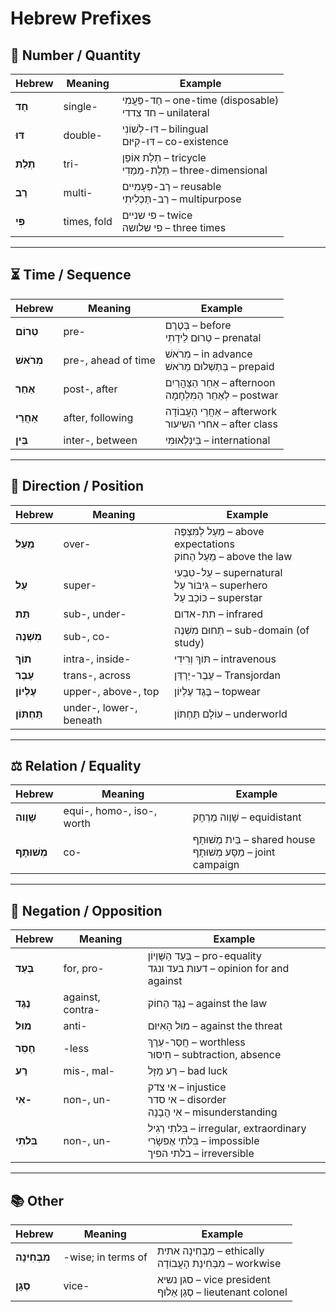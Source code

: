 # Hebrew Prefixes

## 🔢 **Number / Quantity**

| Hebrew    | Meaning     | Example                        |
| --------- | ----------- | ------------------------------ |
| **חַד**   | single-     | חַד-פַּעֲמִי – one-time (disposable)<br>חד צדדי – unilateral       |
| **דּוּ**  | double-     | דּוּ-לְשׁוֹנִי – bilingual<br>דּוּ-קִיּוּם – co-existence    |
| **תְלַת** | tri-        | תְלַת אוֹפַן – tricycle<br>תְלַת-מֵמַדִי – three-dimensional        |
| **רַב**   | multi-      | רַב-פְּעָמִיים – reusable<br>רַב-תַּכְלִיתִי – multipurpose |
| **פִּי**  | times, fold | פי שניים – twice<br>פי שלושה – three times              |

---

## ⏳ **Time / Sequence**

| Hebrew      | Meaning             | Example                           |
| ----------- | ------------------- | --------------------------------- |
| **טְרוֹם**  | pre-                | בְּטֶרֶם – before<br>טְרוּם לֵידָתִי – prenatal   |
| **מִרֹאשׁ** | pre-, ahead of time | מִרֹאשׁ – in advance<br>בְּתַשְׁלוּם מֵרֹאשׁ – prepaid |
| **אַחַר**   | post-, after        | אַחַר הַצָּהֳרַיִם – afternoon<br>לְאַחֵר הַמִּלְחָמָה – postwar  |
| **אַחֲרֵי** | after, following    | אַחֲרֵי הָעֲבוֹדָה – afterwork<br>אחרי השיעור – after class |
| **בֵּין**   | inter-, between     | בֵּינְלְאוּמִּי – international    |

---

## 📍 **Direction / Position**

| Hebrew        | Meaning         | Example                                |
| ------------- | --------------- | -------------------------------------- |
| **מֵעַל**     | over-           | מֵעַל לַמִּצְפֶּה – above expectations<br>מֵעַל הַחוֹק – above the law |
| **עַל**       | super-          | עַל-טִבְעִי – supernatural<br>גִּיבּוֹר עַל – superhero<br>כּוֹכַב עַל – superstar |
| **תַת**       | sub-, under-    | תת-אדום – infrared                     |
| **מִשְׁנֶה**  | sub-, co-       | תְחוּם מִשְׁנֶה – sub-domain (of study)    |
| **תוֹךְ**     | intra-, inside- | תּוֹךְ וְרִידִי – intravenous  |
| **עֵבֶר**     | trans-, across  | עֵבֶר-יַרְדֵּן – Transjordan           |
| **עֶלְיוֹן**    | upper-, above-, top  | בֶּגֶד עֶלְיוֹן – topwear       |
| **תַּחְתּוֹן** | under-, lower-, beneath | עוֹלָם תַּחְתּוֹן – underworld     |

---

## ⚖ **Relation / Equality**

| Hebrew        | Meaning            | Example                         |
| ------------- | ------------------ | ------------------------------- |
| **שָׁוֶוה**    | equi-, homo-, iso-, worth | שָׁוֶוה מֶרְחָק – equidistant    |
| **מְשׁוּתָף** | co-                | בַּיִת מְשׁוּתָף – shared house<br>מַסָּע מְשׁוּתָף – joint campaign |

---

## 🚫 **Negation / Opposition**

| Hebrew      | Meaning          | Example                             |
| ----------- | ---------------- | ----------------------------------- |
| **בְּעַד**  | for, pro-        | בְּעַד הַשָּׁוְיוֹן – pro-equality<br>דעות בעד ונגד – opinion for and against    |
| **נֶגֶד**   | against, contra- | נֶגֶד הַחוֹק – against the law       |
| **מוּל**    | anti-            | מוּל הָאִיּוּם – against the threat |
| **חָסֵר**   | -less            | חֲסַר-עֵרֶךְ – worthless<br>חִיסּוּר – subtraction, absence            |
| **רַע**     | mis-, mal-       | רַע מַזָּל – bad luck               |
| **אִי-**    | non-, un-        | אי צדק – injustice<br>אי סדר – disorder<br>אִי הֲבָנָה – misunderstanding                  |
| **בִּלתִי** | non-, un-        | בִּלתִי רַגִיל – irregular, extraordinary<br>בִּלתִי אֶפשָׂרִי – impossible<br>בלתי הפיך – irreversible  |

---

## 📚 **Other**

| Hebrew          | Meaning            | Example                   |
| --------------- | ------------------ | ------------------------- |
| **מִבְּחִינָה** | -wise; in terms of | מַבְחִינָה אתית – ethically<br>מִבְּחִינַת הָעֲבוֹדָה – workwise   |
| **סְגָן**       | vice-              | סגן נשיא – vice president<br>סְגַן אַלוּף – lieutenant colonel |
